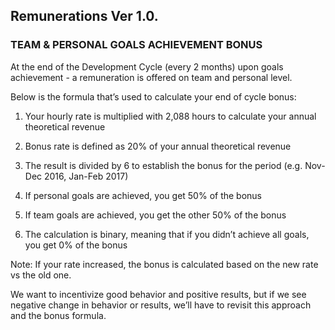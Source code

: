 **Remunerations Ver 1.0.**
---------------------------

### **TEAM & PERSONAL GOALS ACHIEVEMENT BONUS**

At the end of the Development Cycle (every 2 months) upon goals
achievement - a remuneration is offered on team and personal level.

Below is the formula that’s used to calculate your end of cycle bonus:

1.  Your hourly rate is multiplied with 2,088 hours to calculate your
    annual theoretical revenue

2.  Bonus rate is defined as 20% of your annual theoretical revenue

3.  The result is divided by 6 to establish the bonus for the period
    (e.g. Nov-Dec 2016, Jan-Feb 2017)

4.  If personal goals are achieved, you get 50% of the bonus

5.  If team goals are achieved, you get the other 50% of the bonus

6.  The calculation is binary, meaning that if you didn’t achieve all
    goals, you get 0% of the bonus

Note: If your rate increased, the bonus is calculated based on the new
rate vs the old one.

We want to incentivize good behavior and positive results, but if we see
negative change in behavior or results, we’ll have to revisit this
approach and the bonus formula.
